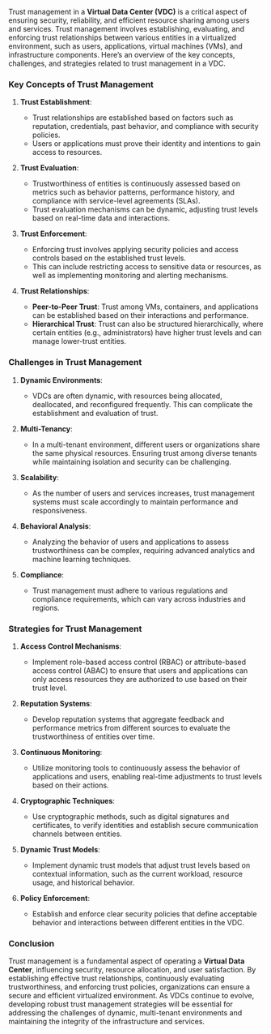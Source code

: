Trust management in a **Virtual Data Center (VDC)** is a critical aspect of ensuring security, reliability, and efficient resource sharing among users and services. Trust management involves establishing, evaluating, and enforcing trust relationships between various entities in a virtualized environment, such as users, applications, virtual machines (VMs), and infrastructure components. Here’s an overview of the key concepts, challenges, and strategies related to trust management in a VDC.

### Key Concepts of Trust Management

1. **Trust Establishment**:
   - Trust relationships are established based on factors such as reputation, credentials, past behavior, and compliance with security policies.
   - Users or applications must prove their identity and intentions to gain access to resources.

2. **Trust Evaluation**:
   - Trustworthiness of entities is continuously assessed based on metrics such as behavior patterns, performance history, and compliance with service-level agreements (SLAs).
   - Trust evaluation mechanisms can be dynamic, adjusting trust levels based on real-time data and interactions.

3. **Trust Enforcement**:
   - Enforcing trust involves applying security policies and access controls based on the established trust levels.
   - This can include restricting access to sensitive data or resources, as well as implementing monitoring and alerting mechanisms.

4. **Trust Relationships**:
   - **Peer-to-Peer Trust**: Trust among VMs, containers, and applications can be established based on their interactions and performance.
   - **Hierarchical Trust**: Trust can also be structured hierarchically, where certain entities (e.g., administrators) have higher trust levels and can manage lower-trust entities.

### Challenges in Trust Management

1. **Dynamic Environments**:
   - VDCs are often dynamic, with resources being allocated, deallocated, and reconfigured frequently. This can complicate the establishment and evaluation of trust.

2. **Multi-Tenancy**:
   - In a multi-tenant environment, different users or organizations share the same physical resources. Ensuring trust among diverse tenants while maintaining isolation and security can be challenging.

3. **Scalability**:
   - As the number of users and services increases, trust management systems must scale accordingly to maintain performance and responsiveness.

4. **Behavioral Analysis**:
   - Analyzing the behavior of users and applications to assess trustworthiness can be complex, requiring advanced analytics and machine learning techniques.

5. **Compliance**:
   - Trust management must adhere to various regulations and compliance requirements, which can vary across industries and regions.

### Strategies for Trust Management

1. **Access Control Mechanisms**:
   - Implement role-based access control (RBAC) or attribute-based access control (ABAC) to ensure that users and applications can only access resources they are authorized to use based on their trust level.

2. **Reputation Systems**:
   - Develop reputation systems that aggregate feedback and performance metrics from different sources to evaluate the trustworthiness of entities over time.

3. **Continuous Monitoring**:
   - Utilize monitoring tools to continuously assess the behavior of applications and users, enabling real-time adjustments to trust levels based on their actions.

4. **Cryptographic Techniques**:
   - Use cryptographic methods, such as digital signatures and certificates, to verify identities and establish secure communication channels between entities.

5. **Dynamic Trust Models**:
   - Implement dynamic trust models that adjust trust levels based on contextual information, such as the current workload, resource usage, and historical behavior.

6. **Policy Enforcement**:
   - Establish and enforce clear security policies that define acceptable behavior and interactions between different entities in the VDC.

### Conclusion

Trust management is a fundamental aspect of operating a **Virtual Data Center**, influencing security, resource allocation, and user satisfaction. By establishing effective trust relationships, continuously evaluating trustworthiness, and enforcing trust policies, organizations can ensure a secure and efficient virtualized environment. As VDCs continue to evolve, developing robust trust management strategies will be essential for addressing the challenges of dynamic, multi-tenant environments and maintaining the integrity of the infrastructure and services.
